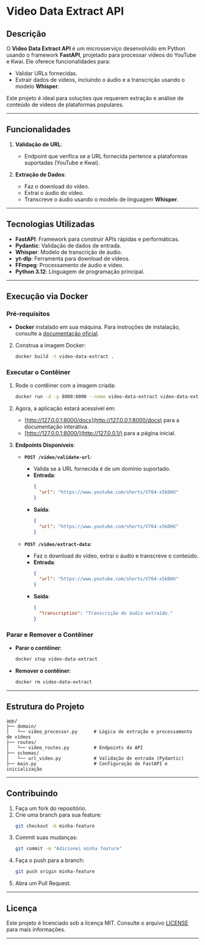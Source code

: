 
# **Video Data Extract API**

## **Descrição**
O **Video Data Extract API** é um microsserviço desenvolvido em Python usando o framework **FastAPI**, projetado para processar vídeos do YouTube e Kwai. Ele oferece funcionalidades para:
- Validar URLs fornecidas.
- Extrair dados de vídeos, incluindo o áudio e a transcrição usando o modelo **Whisper**.

Este projeto é ideal para soluções que requerem extração e análise de conteúdo de vídeos de plataformas populares.

---

## **Funcionalidades**
1. **Validação de URL**:
   - Endpoint que verifica se a URL fornecida pertence a plataformas suportadas (YouTube e Kwai).

2. **Extração de Dados**:
   - Faz o download do vídeo.
   - Extrai o áudio do vídeo.
   - Transcreve o áudio usando o modelo de linguagem **Whisper**.

---

## **Tecnologias Utilizadas**
- **FastAPI**: Framework para construir APIs rápidas e performáticas.
- **Pydantic**: Validação de dados de entrada.
- **Whisper**: Modelo de transcrição de áudio.
- **yt-dlp**: Ferramenta para download de vídeos.
- **FFmpeg**: Processamento de áudio e vídeo.
- **Python 3.12**: Linguagem de programação principal.

---

## **Execução via Docker**

### Pré-requisitos
- **Docker** instalado em sua máquina. Para instruções de instalação, consulte a [documentação oficial](https://docs.docker.com/get-docker/).


2. Construa a imagem Docker:
   ```bash
   docker build -t video-data-extract .
   ```

### Executar o Contêiner
1. Rode o contêiner com a imagem criada:
   ```bash
   docker run -d -p 8000:8000 --name video-data-extract video-data-extract
   ```

2. Agora, a aplicação estará acessível em:
   - [http://127.0.0.1:8000/docs](http://127.0.0.1:8000/docs) para a documentação interativa.
   - [http://127.0.0.1:8000/](http://127.0.0.1/) para a página inicial.

3. **Endpoints Disponíveis**:
   - **`POST /video/validate-url`**:
     - Valida se a URL fornecida é de um domínio suportado.
     - **Entrada**:
       ```json
       {
         "url": "https://www.youtube.com/shorts/V764-x5kDHU"
       }
       ```
     - **Saída**:
       ```json
       {
         "url": "https://www.youtube.com/shorts/V764-x5kDHU"
       }
       ```

   - **`POST /video/extract-data`**:
     - Faz o download do vídeo, extrai o áudio e transcreve o conteúdo.
     - **Entrada**:
       ```json
       {
         "url": "https://www.youtube.com/shorts/V764-x5kDHU"
       }
       ```
     - **Saída**:
       ```json
       {
         "transcription": "Transcrição do áudio extraído."
       }
       ```
### Parar e Remover o Contêiner
- **Parar o contêiner**:
  ```bash
  docker stop video-data-extract
  ```

- **Remover o contêiner**:
  ```bash
  docker rm video-data-extract
  ```


---

## **Estrutura do Projeto**
```
app/
├── domain/
│   └── video_processor.py      # Lógica de extração e processamento de vídeos
├── routes/
│   └── video_routes.py         # Endpoints da API
├── schemas/
│   └── url_video.py            # Validação de entrada (Pydantic)
├── main.py                     # Configuração do FastAPI e inicialização
```

---

## **Contribuindo**
1. Faça um fork do repositório.
2. Crie uma branch para sua feature:
   ```bash
   git checkout -b minha-feature
   ```
3. Commit suas mudanças:
   ```bash
   git commit -m "Adicionei minha feature"
   ```
4. Faça o push para a branch:
   ```bash
   git push origin minha-feature
   ```
5. Abra um Pull Request.

---

## **Licença**
Este projeto é licenciado sob a licença MIT. Consulte o arquivo [LICENSE](LICENSE) para mais informações.

---

